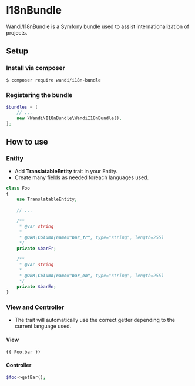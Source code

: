# I18nBundle
Wandi/I18nBundle is a Symfony bundle used to assist internationalization of projects.

## Setup

### Install via composer
```
$ composer require wandi/i18n-bundle
```

### Registering the bundle
```php
$bundles = [
    // ...
    new \Wandi\I18nBundle\WandiI18nBundle(),
];
```

## How to use

### Entity

* Add **TranslatableEntity** trait in your Entity.
* Create many fields as needed foreach languages used.

```php
class Foo
{
    use TranslatableEntity;
    
    // ...
    
    /**
     * @var string
     *
     * @ORM\Column(name="bar_fr", type="string", length=255)
     */
    private $barFr;
    
    /**
     * @var string
     *
     * @ORM\Column(name="bar_en", type="string", length=255)
     */
    private $barEn;
}
```

### View and Controller

* The trait will automatically use the correct getter depending to the current language used. 

#### View 

```twig
{{ Foo.bar }}
```

#### Controller

```php
$foo->getBar();
```

